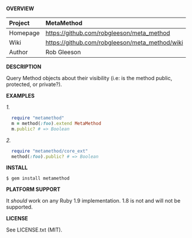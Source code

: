 __OVERVIEW__


| Project         | MetaMethod    
|:----------------|:--------------------------------------------------
| Homepage        | https://github.com/robgleeson/meta_method
| Wiki            | https://github.com/robgleeson/meta_method/wiki
| Author          | Rob Gleeson             


__DESCRIPTION__

  Query Method objects about their visibility (i.e: is the method public,
  protected, or private?).

__EXAMPLES__
   
  _1._

```ruby
  require "metamethod"
  m = method(:foo).extend MetaMethod
  m.public? # => Boolean
```

  _2._

```ruby
  require "metamethod/core_ext"
  method(:foo).public? # => Boolean
```

__INSTALL__

    $ gem install metamethod

__PLATFORM SUPPORT__

It _should_ work on any Ruby 1.9 implementation.
1.8 is not and will not be supported.

__LICENSE__

See LICENSE.txt (MIT).
